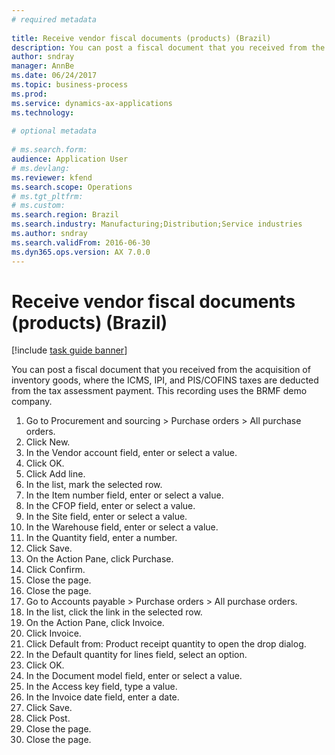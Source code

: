 ```yaml
--- 
# required metadata 
 
title: Receive vendor fiscal documents (products) (Brazil)
description: You can post a fiscal document that you received from the acquisition of inventory goods, where the ICMS, IPI, and PIS/COFINS taxes are deducted from the tax assessment payment. 
author: sndray
manager: AnnBe 
ms.date: 06/24/2017
ms.topic: business-process 
ms.prod:  
ms.service: dynamics-ax-applications 
ms.technology:  
 
# optional metadata 
 
# ms.search.form:   
audience: Application User 
# ms.devlang:  
ms.reviewer: kfend
ms.search.scope: Operations 
# ms.tgt_pltfrm:  
# ms.custom:  
ms.search.region: Brazil
ms.search.industry: Manufacturing;Distribution;Service industries
ms.author: sndray
ms.search.validFrom: 2016-06-30 
ms.dyn365.ops.version: AX 7.0.0 
---
```

# Receive vendor fiscal documents (products) (Brazil)

[!include [task guide banner](../../includes/task-guide-banner.md)]

You can post a fiscal document that you received from the acquisition of inventory goods, where the ICMS, IPI, and PIS/COFINS taxes are deducted from the tax assessment payment. This recording uses the BRMF demo company.

1. Go to Procurement and sourcing > Purchase orders > All purchase orders.
2. Click New.
3. In the Vendor account field, enter or select a value.
4. Click OK.
5. Click Add line.
6. In the list, mark the selected row.
7. In the Item number field, enter or select a value.
8. In the CFOP field, enter or select a value.
9. In the Site field, enter or select a value.
10. In the Warehouse field, enter or select a value.
11. In the Quantity field, enter a number.
12. Click Save.
13. On the Action Pane, click Purchase.
14. Click Confirm.
15. Close the page.
16. Close the page.
17. Go to Accounts payable > Purchase orders > All purchase orders.
18. In the list, click the link in the selected row.
19. On the Action Pane, click Invoice.
20. Click Invoice.
21. Click Default from: Product receipt quantity to open the drop dialog.
22. In the Default quantity for lines field, select an option.
23. Click OK.
24. In the Document model field, enter or select a value.
25. In the Access key field, type a value.
26. In the Invoice date field, enter a date.
27. Click Save.
28. Click Post.
29. Close the page.
30. Close the page.

